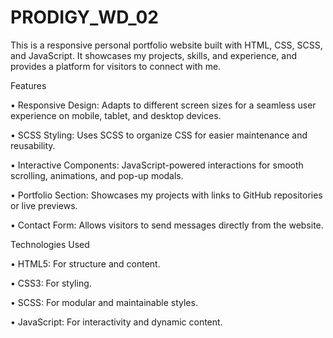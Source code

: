 # PRODIGY_WD_02 
This is a responsive personal portfolio website built with HTML, CSS, SCSS, and JavaScript. It showcases my projects, skills, and experience, and provides a platform for visitors to connect with me.


Features

• Responsive Design: Adapts to different screen sizes for a seamless user experience on mobile, tablet, and desktop devices.

• SCSS Styling: Uses SCSS to organize CSS for easier maintenance and reusability.

• Interactive Components: JavaScript-powered interactions for smooth scrolling, animations, and pop-up modals.

• Portfolio Section: Showcases my projects with links to GitHub repositories or live previews.

• Contact Form: Allows visitors to send messages directly from the website.


Technologies Used

• HTML5: For structure and content.

• CSS3: For styling.

• SCSS: For modular and maintainable styles.

• JavaScript: For interactivity and dynamic content.
